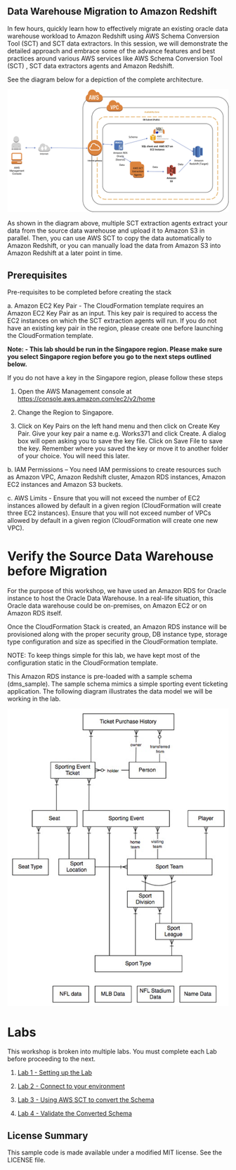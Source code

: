 ## Data Warehouse Migration to Amazon Redshift

In few hours, quickly learn how to effectively migrate an existing oracle data warehouse workload to Amazon Redshift using AWS Schema Conversion Tool (SCT) and SCT data extractors.   In this session, we will demonstrate the detailed  approach and embrace some of the advance features and best practices around various AWS services like AWS Schema Conversion Tool (SCT) ,  SCT data extractors agents  and Amazon Redshift.   

See the diagram below for a depiction of the complete architecture.

![Migration Workshop Architecture](img/lab-arch.jpg)

As shown in the diagram above, multiple SCT extraction agents extract your data from the source data warehouse and upload it to Amazon S3 in parallel. Then, you can use AWS SCT to copy the data automatically to Amazon Redshift, or you can manually load the data from Amazon S3 into Amazon Redshift at a later point in time.

## Prerequisites

Pre-requisites to be completed before creating the stack

a.	Amazon EC2 Key Pair - The CloudFormation template requires an Amazon EC2 Key Pair as an input. This key pair is required to access the EC2 instances on which the SCT extraction agents will run. If you do not have an existing key pair in the region, please create one before launching the CloudFormation template.

**Note: - This lab should be run in the Singapore region. Please make sure you select Singapore region before you go to the next steps outlined below.**

If you do not have a key in the Singapore region, please follow these steps

1. Open the AWS Management console at https://console.aws.amazon.com/ec2/v2/home

2. Change the Region to Singapore.

3. Click on Key Pairs on the left hand menu and then click on Create Key Pair.   Give your key pair a name e.g. Works371 and click Create. A dialog box will open asking you to save the key file. Click on Save File to save the key. Remember where you saved the key or move it to another folder of your choice. You will need this later.


b. IAM Permissions – You need IAM permissions to create resources such as Amazon VPC, Amazon Redshift cluster, Amazon RDS instances, Amazon EC2 instances and Amazon S3 buckets.

c.	AWS Limits - Ensure that you will not exceed the number of EC2 instances allowed by default in a given region (CloudFormation will create three EC2 instances). Ensure that you will not exceed number of VPCs allowed by default in a given region (CloudFormation will create one new VPC).

# Verify the Source Data Warehouse before Migration

For the purpose of this workshop, we have used an Amazon RDS for Oracle instance to host the Oracle Data Warehouse. In a real-life situation, this Oracle data warehouse could be on-premises, on Amazon EC2 or on Amazon RDS itself.

Once the CloudFormation Stack is created, an Amazon RDS instance will be provisioned along with the proper security group, DB instance type, storage type configuration and size as specified in the CloudFormation template.

NOTE: To keep things simple for this lab, we have kept most of the configuration static in the CloudFormation template.

This Amazon RDS instance is pre-loaded with a sample schema (dms_sample). The sample schema mimics a simple sporting event ticketing application. The following diagram illustrates the data model we will be working in the lab.

![CloudFormation](img/lab2-image1.png)

# Labs
This workshop is broken into multiple labs. You must complete each Lab before proceeding to the next.

1. [Lab 1 - Setting up the Lab](Lab-Part1.md)

2. [Lab 2 - Connect to your environment](Lab-Part2.md)

3. [Lab 3 - Using AWS SCT to convert the Schema](Lab-Part3.md)

4. [Lab 4 - Validate the Converted Schema](Lab-Part4.md)


## License Summary

This sample code is made available under a modified MIT license. See the LICENSE file.
